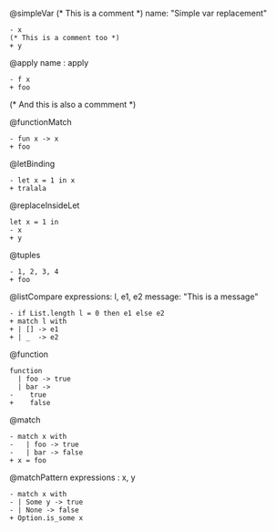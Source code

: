 @simpleVar
(* This is a comment *)
name: "Simple var replacement"
```
- x
(* This is a comment too *)
+ y
```

@apply
name : apply
```
- f x
+ foo
```

(* And this is also a commment *)

@functionMatch
```
- fun x -> x
+ foo
```

@letBinding
```
- let x = 1 in x
+ tralala
```

@replaceInsideLet
```
let x = 1 in
- x
+ y
```

@tuples
```
- 1, 2, 3, 4
+ foo
```

@listCompare
expressions: l, e1, e2
message: "This is a message"
```
- if List.length l = 0 then e1 else e2
+ match l with
+ | [] -> e1
+ | _  -> e2
```

@function
```
function
  | foo -> true
  | bar ->
-    true
+    false
```

@match
```
- match x with
-   | foo -> true
-   | bar -> false
+ x = foo
```

@matchPattern
expressions : x, y
```
- match x with
- | Some y -> true
- | None -> false
+ Option.is_some x
```
